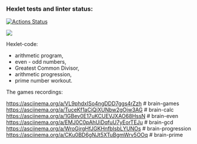 ### Hexlet tests and linter status:

[![Actions Status](https://github.com/LeonidBabkin/python-project-49/workflows/hexlet-check/badge.svg)](https://github.com/LeonidBabkin/python-project-49/actions)

<a href="https://codeclimate.com/github/LeonidBabkin/python-project-1/maintainability"><img src="https://api.codeclimate.com/v1/badges/34ac78ff32e49322d3d3/maintainability" /></a>

Hexlet-code:

- arithmetic program,
- even - odd numbers,
- Greatest Common Divisor,
- arithmetic progression,
- prime number workout.

The games recordings:

https://asciinema.org/a/VL9phdxISo4ngDDD7ggs4rZzh  # brain-games
https://asciinema.org/a/TuceKf1aCiQiXUNbw2gOjw3AG  # brain-calc
https://asciinema.org/a/1GBev0E17uKCUEVJXAO68HssN  # brain-even
https://asciinema.org/a/EMJ0C0pAhUiDqfuU7yEorTEJu  # brain-gcd
https://asciinema.org/a/WroGjrgHfJGKHnfbIsbLYUNOs  # brain-progression
https://asciinema.org/a/CKu0BD6gNJt5XTuBgmWrv5OOq  # brain-prime
